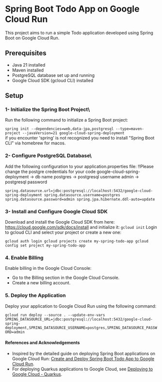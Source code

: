 # Spring Boot Todo App on Google Cloud Run
This project aims to run a simple Todo application developed using Spring Boot on Google Cloud Run.
## Prerequisites
- Java 21 installed
- Maven installed
- PostgreSQL database set up and running
- Google Cloud SDK (gcloud CLI) installed

## Setup

### 1- Initialize the Spring Boot Project\
Run the following command to initialize a Spring Boot project:

`
spring init --dependencies=web,data-jpa,postgresql --type=maven-project --javaVersion=21 google-cloud-spring-deployment
`\
if you encounter 'spring' is not recognized you need to install "Spring Boot CLI" via homebrew for macos. 


### 2- Configure PostgreSQL Database\
Add the following configuration to your application.properties file:
!!Please change the postgre credentials for your code
google-cloud-spring-deployment -> db name
postgres -> postgresql username
admin -> postgresql password

`
spring.datasource.url=jdbc:postgresql://localhost:5432/google-cloud-spring-deployment
spring.datasource.username=postgres
spring.datasource.password=admin
spring.jpa.hibernate.ddl-auto=update
`

### 3- Install and Configure Google Cloud SDK

Download and install the Google Cloud SDK from here: https://cloud.google.com/sdk/docs/install and initialize it:
`gcloud init`
Login to gcloud CLI and select your project or create a new one:

`gcloud auth login
gcloud projects create my-spring-todo-app
gcloud config set project my-spring-todo-app`

### 4. Enable Billing
Enable billing in the Google Cloud Console:
- Go to the Billing section in the Google Cloud Console.
- Create a new billing account.

### 5. Deploy the Application
Deploy your application to Google Cloud Run using the following command:

`gcloud run deploy --source . --update-env-vars SPRING_DATASOURCE_URL=jdbc:postgresql://localhost:5432/google-cloud-spring-deployment,SPRING_DATASOURCE_USERNAME=postgres,SPRING_DATASOURCE_PASSWORD=admin`

#### References and Acknowledgements

- Inspired by the detailed guide on deploying Spring Boot applications on Google Cloud Run: [Create and Deploy Spring Boot Todo App to Google Cloud Run](https://docs.rapidapp.io/blog/create-and-deploy-spring-boot-todo-app-to-google-cloud-run).
- For deploying Quarkus applications to Google Cloud, see [Deploying to Google Cloud - Quarkus](https://quarkus.io/guides/deploying-to-google-cloud).
